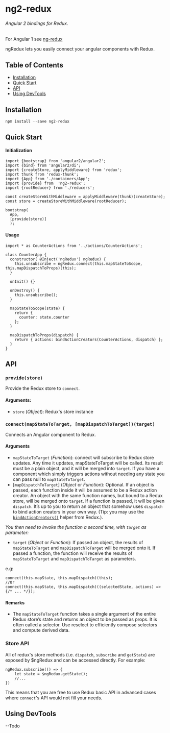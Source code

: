 # ng2-redux
###### Angular 2 bindings for Redux.

For Angular 1 see [ng-redux](https://github.com/wbuchwalter/ng-redux)

ngRedux lets you easily connect your angular components with Redux.


## Table of Contents

- [Installation](#installation)
- [Quick Start](#quick-start)
- [API](#api)
- [Using DevTools](#using-devtools)

## Installation

```js
npm install --save ng2-redux
```

## Quick Start

#### Initialization

```JS
import {bootstrap} from 'angular2/angular2';
import {bind} from 'angular2/di';
import {createStore, applyMiddleware} from 'redux';
import thunk from 'redux-thunk';
import {App} from './containers/App';
import {provide} from  'ng2-redux';
import {rootReducer} from './reducers';

const createStoreWithMiddleware = applyMiddleware(thunk)(createStore);
const store = createStoreWithMiddleware(rootReducer);

bootstrap(
  App,
  [provide(store)]
  );
```

#### Usage

```JS
import * as CounterActions from '../actions/CounterActions';

class CounterApp {
  constructor( @Inject('ngRedux') ngRedux) {
    this.unsubscribe = ngRedux.connect(this.mapStateToScope, this.mapDispatchToProps)(this);
  }

  onInit() {}

  onDestroy() {
    this.unsubscribe();
  }

  mapStateToScope(state) {
    return {
      counter: state.counter
    };
  }

  mapDispatchToProps(dispatch) {
    return { actions: bindActionCreators(CounterActions, dispatch) };
  }
}
```

## API

### `provide(store)`

Provide the Redux store to `connect`.

#### Arguments: 
* `store` \(*Object*): Redux's store instance

### `connect(mapStateToTarget, [mapDispatchToTarget])(target)`

Connects an Angular component to Redux.

#### Arguments
* `mapStateToTarget` \(*Function*): connect will subscribe to Redux store updates. Any time it updates, mapStateToTarget will be called. Its result must be a plain object, and it will be merged into `target`. If you have a component which simply triggers actions without needing any state you can pass null to `mapStateToTarget`.
* [`mapDispatchToTarget`] \(*Object* or *Function*): Optional. If an object is passed, each function inside it will be assumed to be a Redux action creator. An object with the same function names, but bound to a Redux store, will be merged onto `target`. If a function is passed, it will be given `dispatch`. It’s up to you to return an object that somehow uses `dispatch` to bind action creators in your own way. (Tip: you may use the [`bindActionCreators()`](http://gaearon.github.io/redux/docs/api/bindActionCreators.html) helper from Redux.).

*You then need to invoke the function a second time, with `target` as parameter:*
* `target` \(*Object* or *Function*): If passed an object, the results of `mapStateToTarget` and `mapDispatchToTarget` will be merged onto it. If passed a function, the function will receive the results of `mapStateToTarget` and `mapDispatchToTarget` as parameters.

e.g:
```JS 
connect(this.mapState, this.mapDispatch)(this);
//Or
connect(this.mapState, this.mapDispatch)((selectedState, actions) => {/* ... */});
```


#### Remarks
* The `mapStateToTarget` function takes a single argument of the entire Redux store’s state and returns an object to be passed as props. It is often called a selector. Use reselect to efficiently compose selectors and compute derived data.


### Store API
All of redux's store methods (i.e. `dispatch`, `subscribe` and `getState`) are exposed by $ngRedux and can be accessed directly. For example:

```JS
ngRedux.subscribe(() => {
    let state = $ngRedux.getState();
    //...
})
```

This means that you are free to use Redux basic API in advanced cases where `connect`'s API would not fill your needs.


## Using DevTools
--Todo
